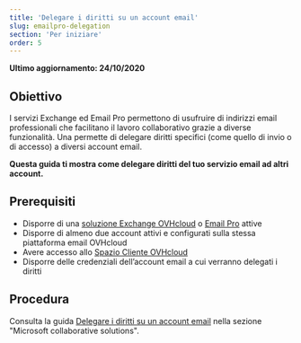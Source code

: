 ```yaml
---
title: 'Delegare i diritti su un account email'
slug: emailpro-delegation
section: 'Per iniziare'
order: 5
---
```


**Ultimo aggiornamento: 24/10/2020**

## Obiettivo

I servizi Exchange ed Email Pro permettono di usufruire di indirizzi email professionali che facilitano il lavoro collaborativo grazie a diverse funzionalità. Una permette di delegare diritti specifici (come quello di invio o di accesso) a diversi account email.

**Questa guida ti mostra come delegare diritti del tuo servizio email ad altri account.**

## Prerequisiti

- Disporre di una [soluzione Exchange OVHcloud](https://www.ovhcloud.com/it/emails/hosted-exchange/) o [Email Pro](https://www.ovhcloud.com/it/emails/email-pro/) attive 
- Disporre di almeno due account attivi e configurati sulla stessa piattaforma email OVHcloud
- Avere accesso allo [Spazio Cliente OVHcloud](https://www.ovh.com/auth/?action=gotomanager&from=https://www.ovh.it/&ovhSubsidiary=it)
- Disporre delle credenziali dell’account email a cui verranno delegati i diritti

## Procedura

Consulta la guida [Delegare i diritti su un account email](https://docs.ovh.com/it/microsoft-collaborative-solutions/exchange_2013_assegna_i_diritti_full_access_a_un_account/) nella sezione "Microsoft collaborative solutions".